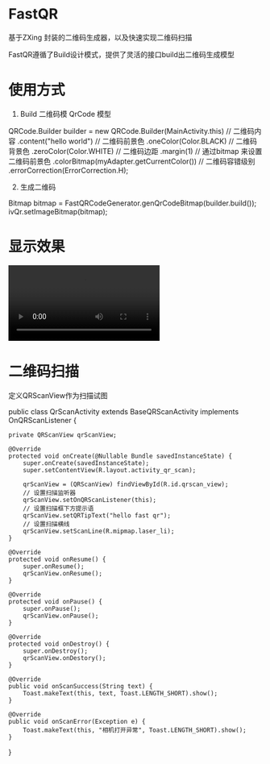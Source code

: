 # FastQR
基于ZXing 封装的二维码生成器，以及快速实现二维码扫描

FastQR遵循了Build设计模式，提供了灵活的接口build出二维码生成模型

# 使用方式

1. Build 二维码模 QrCode 模型

QRCode.Builder builder = new QRCode.Builder(MainActivity.this)
        // 二维码内容
        .content("hello world")
        // 二维码前景色
        .oneColor(Color.BLACK)
        // 二维码背景色
        .zeroColor(Color.WHITE)
        // 二维码边距
        .margin(1)
        // 通过bitmap 来设置二维码前景色
        .colorBitmap(myAdapter.getCurrentColor())
        // 二维码容错级别
        .errorCorrection(ErrorCorrection.H);

2. 生成二维码

Bitmap bitmap = FastQRCodeGenerator.genQrCodeBitmap(builder.build());
ivQr.setImageBitmap(bitmap);        

# 显示效果

![](https://github.com/yxdroid/FastQR/blob/master/device-2017-08-21-104647.mp4)

# 二维码扫描

定义QRScanView作为扫描试图

public class QrScanActivity extends BaseQRScanActivity implements OnQRScanListener {

    private QRScanView qrScanView;

    @Override
    protected void onCreate(@Nullable Bundle savedInstanceState) {
        super.onCreate(savedInstanceState);
        super.setContentView(R.layout.activity_qr_scan);

        qrScanView = (QRScanView) findViewById(R.id.qrscan_view);
        // 设置扫描监听器
        qrScanView.setOnQRScanListener(this);
        // 设置扫描框下方提示语
        qrScanView.setQRTipText("hello fast qr");
        // 设置扫描横线
        qrScanView.setScanLine(R.mipmap.laser_li);
    }

    @Override
    protected void onResume() {
        super.onResume();
        qrScanView.onResume();
    }

    @Override
    protected void onPause() {
        super.onPause();
        qrScanView.onPause();
    }

    @Override
    protected void onDestroy() {
        super.onDestroy();
        qrScanView.onDestory();
    }

    @Override
    public void onScanSuccess(String text) {
        Toast.makeText(this, text, Toast.LENGTH_SHORT).show();
    }

    @Override
    public void onScanError(Exception e) {
        Toast.makeText(this, "相机打开异常", Toast.LENGTH_SHORT).show();
    }
}